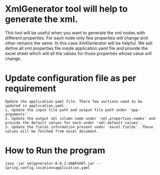 # XmlGenerator tool will help to generate the xml. 
This tool will be useful when you want to generate the xml nodes with different properties. For each node only few properties will change and other remains the same.
In this case XmlGenerator will be helpful. We will define all xml properties file inside application.yaml file and provide the excel sheet which will all the values for those properties whose value will change.  

# Update configuration file as per requirement
	Update the application.yaml file. There few sections need to be updated in application.yaml.
	1. Update the input file path and output file path under 'app-arguments'
	2. Update the output xml column name under 'xml.properties-names' and provide the default values for each under 'xml.default-values'.
	3. Update the fields information present under 'excel.fields'. These values will be fetched from excel document.
	
# How to Run the program
	java -jar xmlgenerator-0.0.1-SNAPSHOT.jar --spring.config.location=application.yaml

